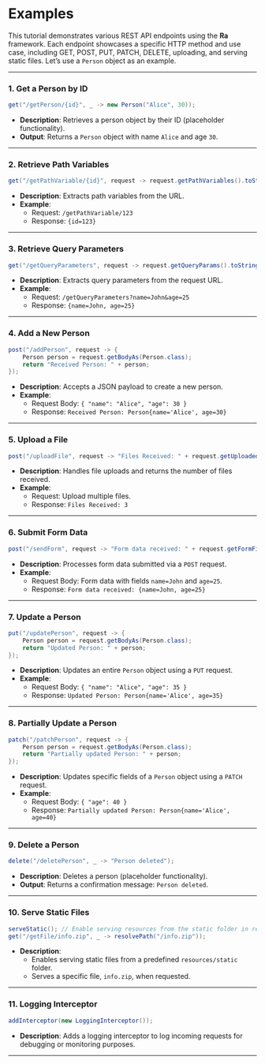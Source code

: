 # Examples

This tutorial demonstrates various REST API endpoints using the **Ra** framework. Each endpoint showcases a specific HTTP method and use case, including GET, POST, PUT, PATCH, DELETE, uploading, and serving static files. Let’s use a `Person` object as an example.

---

### 1. Get a Person by ID
```java
get("/getPerson/{id}", _ -> new Person("Alice", 30));
```
- **Description**: Retrieves a person object by their ID (placeholder functionality).
- **Output**: Returns a `Person` object with name `Alice` and age `30`.

---

### 2. Retrieve Path Variables
```java
get("/getPathVariable/{id}", request -> request.getPathVariables().toString());
```
- **Description**: Extracts path variables from the URL.
- **Example**:
    - Request: `/getPathVariable/123`
    - Response: `{id=123}`

---

### 3. Retrieve Query Parameters
```java
get("/getQueryParameters", request -> request.getQueryParams().toString());
```
- **Description**: Extracts query parameters from the request URL.
- **Example**:
    - Request: `/getQueryParameters?name=John&age=25`
    - Response: `{name=John, age=25}`

---

### 4. Add a New Person
```java
post("/addPerson", request -> {
    Person person = request.getBodyAs(Person.class);
    return "Received Person: " + person;
});
```
- **Description**: Accepts a JSON payload to create a new person.
- **Example**:
    - Request Body: `{ "name": "Alice", "age": 30 }`
    - Response: `Received Person: Person{name='Alice', age=30}`

---

### 5. Upload a File
```java
post("/uploadFile", request -> "Files Received: " + request.getUploadedFiles().size());
```
- **Description**: Handles file uploads and returns the number of files received.
- **Example**:
    - Request: Upload multiple files.
    - Response: `Files Received: 3`

---

### 6. Submit Form Data
```java
post("/sendForm", request -> "Form data received: " + request.getFormFields().toString());
```
- **Description**: Processes form data submitted via a `POST` request.
- **Example**:
    - Request Body: Form data with fields `name=John` and `age=25`.
    - Response: `Form data received: {name=John, age=25}`

---

### 7. Update a Person
```java
put("/updatePerson", request -> {
    Person person = request.getBodyAs(Person.class);
    return "Updated Person: " + person;
});
```
- **Description**: Updates an entire `Person` object using a `PUT` request.
- **Example**:
    - Request Body: `{ "name": "Alice", "age": 35 }`
    - Response: `Updated Person: Person{name='Alice', age=35}`

---

### 8. Partially Update a Person
```java
patch("/patchPerson", request -> {
    Person person = request.getBodyAs(Person.class);
    return "Partially updated Person: " + person;
});
```
- **Description**: Updates specific fields of a `Person` object using a `PATCH` request.
- **Example**:
    - Request Body: `{ "age": 40 }`
    - Response: `Partially updated Person: Person{name='Alice', age=40}`

---

### 9. Delete a Person
```java
delete("/deletePerson", _ -> "Person deleted");
```
- **Description**: Deletes a person (placeholder functionality).
- **Output**: Returns a confirmation message: `Person deleted`.

---

### 10. Serve Static Files
```java
serveStatic(); // Enable serving resources from the static folder in resources
get("/getFile/info.zip", _ -> resolvePath("/info.zip"));
```
- **Description**:
    - Enables serving static files from a predefined `resources/static` folder.
    - Serves a specific file, `info.zip`, when requested.

---

### 11. Logging Interceptor
```java
addInterceptor(new LoggingInterceptor());
```
- **Description**: Adds a logging interceptor to log incoming requests for debugging or monitoring purposes.

---

